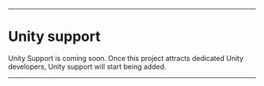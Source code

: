
***

# Unity support

Unity Support is coming soon. Once this project attracts dedicated Unity developers, Unity support will start being added.

***
